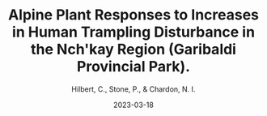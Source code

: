---
title: "Alpine Plant Responses to Increases in Human Trampling Disturbance in the Nch'kay Region (Garibaldi Provincial Park)."
subtitle: ""
excerpt: ""
date: 2023-03-18
date_end: ""
featured: false
show_post_time: false
event: "UBC Multidisciplinary Undergraduate Research Conference"
event_url: 
author: "Hilbert, C., Stone, P., & Chardon, N. I."
location: "Vancouver, BC, Canada"
draft: false
# layout options: single, single-sidebar
layout: single
categories:
- Talks
links:
---
